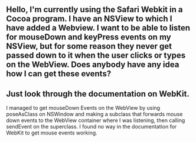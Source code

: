 Hello, I'm currently using the Safari Webkit in a Cocoa program.  I have an NSView to which I have added a Webview.  I want to be able to listen for mouseDown and keyPress events on my NSView, but for some reason they never get passed down to it when the user clicks or types on the WebView.   Does anybody have any idea how I can get these events?
----
Just look through the documentation on WebKit.
----
I managed to get mouseDown Events on the WebView by using poseAsClass on NSWindow and making a subclass that forwards mouse down events to the WebView container where I was listening, then calling sendEvent on the superclass.  I found no way in the documentation for WebKit to get mouse events working.
